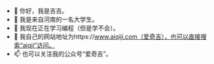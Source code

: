 - 👋 你好，我是吉吉。
- 👀 我是来自河南的一名大学生。
- 🌱 我现在正在学习编程（但是学不会）。
- 💞️ 我自己的网站地址为https://www.aiqiji.com（爱奇吉），也可以直接搜索“aiqji”访问。
- 📫 也可以关注我的公众号“爱奇吉”。

<!---
JiQingzhe2004/JiQingzhe2004 is a ✨ special ✨ repository because its `README.md` (this file) appears on your GitHub profile.
You can click the Preview link to take a look at your changes.
--->
